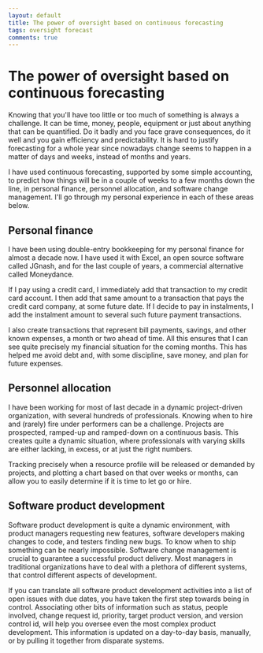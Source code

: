 ```yaml
---
layout: default
title: The power of oversight based on continuous forecasting
tags: oversight forecast
comments: true
---
```

# The power of oversight based on continuous forecasting

Knowing that you'll have too little or too much of something is always a challenge. It can be time, money, people, equipment or just about anything that can be quantified. Do it badly and you face grave consequences, do it well and you gain efficiency and predictability. It is hard to justify forecasting for a whole year since nowadays change seems to happen in a matter of days and weeks, instead of months and years.

I have used continuous forecasting, supported by some simple accounting, to predict how things will be in a couple of weeks to a few months down the line, in personal finance, personnel allocation, and software change management. I'll go through my personal experience in each of these areas below.

## Personal finance

I have been using double-entry bookkeeping for my personal finance for almost a decade now. I have used it with Excel, an open source software called JGnash, and for the last couple of years, a commercial alternative called Moneydance.

If I pay using a credit card, I immediately add that transaction to my credit card account. I then add that same amount to a transaction that pays the credit card company, at some future date. If I decide to pay in instalments, I add the instalment amount to several such future payment transactions.

I also create transactions that represent bill payments, savings, and other known expenses, a month or two ahead of time. All this ensures that I can see quite precisely my financial situation for the coming months. This has helped me avoid debt and, with some discipline, save money, and plan for future expenses.

## Personnel allocation

I have been working for most of last decade in a dynamic project-driven organization, with several hundreds of professionals. Knowing when to hire and (rarely) fire under performers can be a challenge. Projects are prospected, ramped-up and ramped-down on a continuous basis. This creates quite a dynamic situation, where professionals with varying skills are either lacking, in excess, or at just the right numbers.

Tracking precisely when a resource profile will be released or demanded  by projects, and plotting a chart based on that over weeks or months, can allow you to easily determine if it is time to let go or hire.

## Software product development

Software product development is quite a dynamic environment, with product managers requesting new features, software developers making changes to code, and testers finding new bugs. To know when to ship something can be nearly impossible. Software change management is crucial to guarantee a successful product delivery. Most managers in traditional organizations have to deal with a plethora of different systems, that control different aspects of development. 

If you can translate all software product development activities into a list of open issues with due dates, you have taken the first step towards being in control. Associating other bits of information such as status, people involved, change request id, priority, target product version, and version control id, will help you oversee even the most complex product development. This information is updated on a day-to-day basis, manually, or by pulling it together from disparate systems.
